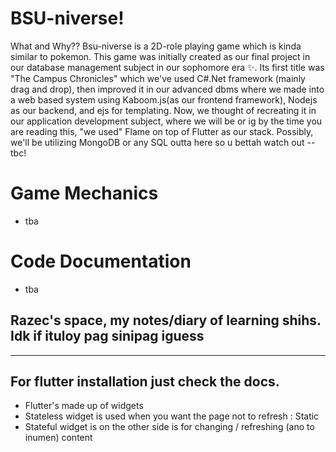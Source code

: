 # BSU-niverse!
What and Why??
Bsu-niverse is a 2D-role playing game which is kinda similar to pokemon. This game was initially created as our final project in our database management subject in our sophomore era ✨. Its first title was "The Campus Chronicles" which we've used C#.Net framework (mainly drag and drop), then improved it in our advanced dbms where we made into a web based system using Kaboom.js(as our frontend framework), Nodejs as our backend, and ejs for templating. Now, we thought of recreating it in our application development subject, where we will be or ig by the time you are reading this, "we used" Flame on top of Flutter as our stack. Possibly, we'll be utilizing MongoDB or any SQL outta here so u bettah watch out --tbc! 

# Game Mechanics

- tba

# Code Documentation

- tba

## Razec's space, my notes/diary of learning shihs. Idk if ituloy pag sinipag iguess
---------------------------------------------
**For flutter installation just check the docs.**
- 
- Flutter's made up of widgets
- Stateless widget is used when you want the page not to refresh : Static
- Stateful widget is on the other side is for changing / refreshing (ano to inumen) content